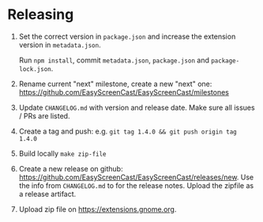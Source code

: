# Releasing

1.  Set the correct version in `package.json` and increase the extension
    version in `metadata.json`.
    
    Run `npm install`, commit `metadata.json`, `package.json` and `package-lock.json`.

2.  Rename current "next" milestone, create a new "next" one: <https://github.com/EasyScreenCast/EasyScreenCast/milestones>

3.  Update `CHANGELOG.md` with version and release date. Make sure all
    issues / PRs are listed.

4.  Create a tag and push: e.g. `git tag 1.4.0 && git push origin tag 1.4.0`

5.  Build locally `make zip-file`

6.  Create a new release on github: <https://github.com/EasyScreenCast/EasyScreenCast/releases/new>.
    Use the info from `CHANGELOG.md` to for the release notes. Upload the zipfile as a release artifact.

7.  Upload zip file on <https://extensions.gnome.org>.
